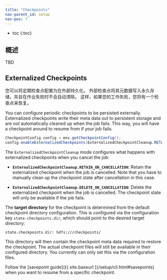 ```yaml
---
title: "Checkpoints"
nav-parent_id: setup
nav-pos: 7
---
```

<!--
Licensed to the Apache Software Foundation (ASF) under one
or more contributor license agreements.  See the NOTICE file
distributed with this work for additional information
regarding copyright ownership.  The ASF licenses this file
to you under the Apache License, Version 2.0 (the
"License"); you may not use this file except in compliance
with the License.  You may obtain a copy of the License at

  http://www.apache.org/licenses/LICENSE-2.0

Unless required by applicable law or agreed to in writing,
software distributed under the License is distributed on an
"AS IS" BASIS, WITHOUT WARRANTIES OR CONDITIONS OF ANY
KIND, either express or implied.  See the License for the
specific language governing permissions and limitations
under the License.
-->


* toc
{:toc}

## 概述

TBD


## Externalized Checkpoints

您可以将定期检查点配置为在外部持久化。 外部检查点将其元数据写入永久存储，并且在作业失败时不会自动清除。 这样，如果您的工作失败，您将有一个检查点来恢复。

You can configure periodic checkpoints to be persisted externally. Externalized checkpoints write their meta data out to persistent storage and are *not* automatically cleaned up when the job fails. This way, you will have a checkpoint around to resume from if your job fails.

```java
CheckpointConfig config = env.getCheckpointConfig();
config.enableExternalizedCheckpoints(ExternalizedCheckpointCleanup.RETAIN_ON_CANCELLATION);
```

The `ExternalizedCheckpointCleanup` mode configures what happens with externalized checkpoints when you cancel the job:

- **`ExternalizedCheckpointCleanup.RETAIN_ON_CANCELLATION`**: Retain the externalized checkpoint when the job is cancelled. Note that you have to manually clean up the checkpoint state after cancellation in this case.

- **`ExternalizedCheckpointCleanup.DELETE_ON_CANCELLATION`**: Delete the externalized checkpoint when the job is cancelled. The checkpoint state will only be available if the job fails.

The **target directory** for the checkpoint is determined from the default checkpoint directory configuration. This is configured via the configuration key `state.checkpoints.dir`, which should point to the desired target directory:

```
state.checkpoints.dir: hdfs:///checkpoints/
```

This directory will then contain the checkpoint meta data required to restore the checkpoint. The actual checkpoint files will still be available in their configured directory. You currently can only set this via the configuration files.

Follow the [savepoint guide]({{ site.baseurl }}/setup/cli.html#savepoints) when you want to resume from a specific checkpoint.
